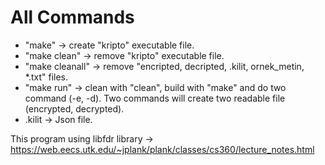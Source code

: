 # All Commands
- "make"          -> create "kripto" executable file.
- "make clean"    -> remove "kripto" executable file.
- "make cleanall" -> remove "encripted, decripted, .kilit, ornek_metin, *.txt" files.
- "make run"      -> clean with "clean", build with "make" and do two command (-e, -d). Two commands will create two readable file (encrypted, 
decrypted).
- .kilit          -> Json file.

This program using libfdr library -> https://web.eecs.utk.edu/~jplank/plank/classes/cs360/lecture_notes.html
